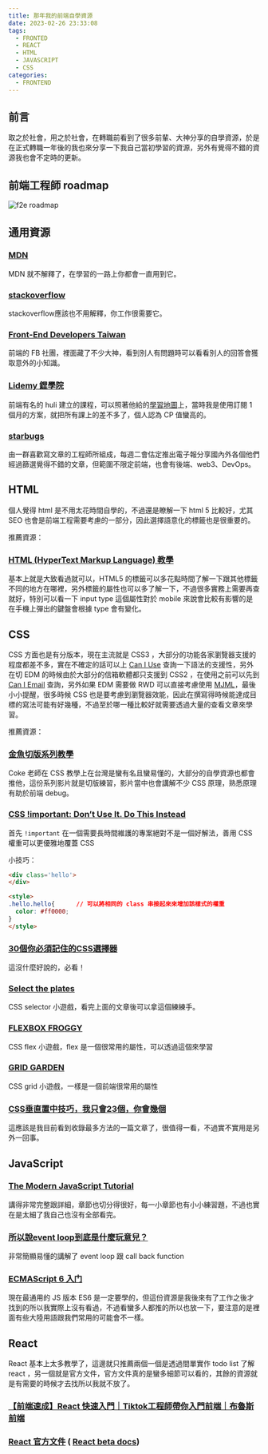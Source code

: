 ```yaml
---
title: 那年我的前端自學資源
date: 2023-02-26 23:33:08
tags:
  - FRONTED
  - REACT
  - HTML
  - JAVASCRIPT
  - CSS
categories: 
  - FRONTEND
---
```


## 前言

取之於社會，用之於社會，在轉職前看到了很多前輩、大神分享的自學資源，於是在正式轉職一年後的我也來分享一下我自己當初學習的資源，另外有覺得不錯的資源我也會不定時的更新。

<!-- more -->

## 前端工程師 roadmap

![f2e roadmap](https://github.com/goodjack/developer-roadmap-chinese/blob/master/chinese-version/img/frontend.png?raw=true)

## 通用資源

### [MDN](https://developer.mozilla.org/zh-TW/)

MDN 就不解釋了，在學習的一路上你都會一直用到它。

### [stackoverflow](https://stackoverflow.com/)

stackoverflow應該也不用解釋，你工作很需要它。

### [Front-End Developers Taiwan](https://www.facebook.com/groups/f2e.tw/)

前端的 FB 社團，裡面藏了不少大神，看到別人有問題時可以看看別人的回答會獲取意外的小知識。

### [Lidemy 鋰學院](https://lidemy.com/)

前端有名的 huli 建立的課程，可以照著他給的[學習地圖](https://lidemy.com/p/roadmap)上，當時我是使用訂閱 1 個月的方案，就把所有課上的差不多了，個人認為 CP 值蠻高的。

### [starbugs](https://weekly.starbugs.dev/)

由一群喜歡寫文章的工程師所組成，每週二會估定推出電子報分享國內外各個他們經過篩選覺得不錯的文章，但範圍不限定前端，也會有後端、web3、DevOps。

## HTML

個人覺得 html 是不用太花時間自學的，不過還是瞭解一下 html 5 比較好，尤其 SEO 也會是前端工程需要考慮的一部分，因此選擇語意化的標籤也是很重要的。

推薦資源：

### [HTML (HyperText Markup Language) 教學](https://www.fooish.com/html/)

基本上就是大致看過就可以，HTML5 的標籤可以多花點時間了解一下跟其他標籤不同的地方在哪裡，另外標籤的屬性也可以多了解一下，不過很多實務上需要再查就好，特別可以看一下 input type 這個屬性對於 mobile 來說會比較有影響的是在手機上彈出的鍵盤會根據 type 會有變化。

## CSS

CSS 方面也是有分版本，現在主流就是 CSS3 ，大部分的功能各家瀏覽器支援的程度都差不多，實在不確定的話可以上 [Can I Use](https://caniuse.com/) 查詢一下語法的支援性，另外在切 EDM 的時候由於大部分的信箱軟體都只支援到 CSS2 ，在使用之前可以先到[Can I Email](https://www.caniemail.com/) 查詢，另外如果 EDM 需要做 RWD 可以直接考慮使用 [MJML](https://mjml.io/)，最後小小提醒，很多時候 CSS 也是要考慮到瀏覽器效能，因此在撰寫得時候能達成目標的寫法可能有好幾種，不過至於哪一種比較好就需要透過大量的查看文章來學習。

推薦資源：

### [金魚切版系列教學](https://www.youtube.com/playlist?list=PLqivELodHt3hxeuLX8PYaI8u1GcDaBoJo)

Coke 老師在 CSS 教學上在台灣是蠻有名且蠻易懂的，大部分的自學資源也都會推他，這份系列影片就是切版練習，影片當中也會講解不少 CSS 原理，熟悉原理有助於前端 debug。

### [CSS !important: Don’t Use It. Do This Instead](https://uxengineer.com/css-specificity-avoid-important-css/)

首先 `!important` 在一個需要長時間維護的專案絕對不是一個好解法，善用 CSS 權重可以更優雅地覆蓋 CSS

小技巧：

```html
<div class='hello'>
</div>

<style>
.hello.hello{      // 可以將相同的 class 串接起來來增加該樣式的權重
  color: #ff0000;
}
</style>
```

### [30個你必須記住的CSS選擇器](https://code.tutsplus.com/zh-hant/tutorials/the-30-css-selectors-you-must-memorize--net-16048)

這沒什麼好說的，必看！

### [Select the plates](https://flukeout.github.io/)

CSS selector 小遊戲，看完上面的文章後可以拿這個練練手。

### [FLEXBOX FROGGY](https://flexboxfroggy.com/)

CSS flex 小遊戲，flex 是一個很常用的屬性，可以透過這個來學習

### [GRID GARDEN](http://cssgridgarden.com/)

CSS grid 小遊戲，一樣是一個前端很常用的屬性

### [CSS垂直置中技巧，我只會23個，你會幾個](http://csscoke.com/2018/08/21/css-vertical-align/)

這應該是我目前看到收錄最多方法的一篇文章了，很值得一看，不過實不實用是另外一回事。

## JavaScript

### [The Modern JavaScript Tutorial](https://javascript.info/)

講得非常完整跟詳細，章節也切分得很好，每一小章節也有小小練習題，不過也實在是太細了我自己也沒有全部看完。

### [所以說event loop到底是什麼玩意兒？](https://www.youtube.com/watch?v=8aGhZQkoFbQ&t=980s)

非常簡顯易懂的講解了 event loop 跟 call back function

### [ECMAScript 6 入门](https://es6.ruanyifeng.com/)

現在最通用的 JS 版本 ES6 是一定要學的，但這份資源是我後來有了工作之後才找到的所以我實際上沒有看過，不過看蠻多人都推的所以也放一下，要注意的是裡面有些大陸用語跟我們常用的可能會不一樣。

## React

React 基本上太多教學了，這邊就只推薦兩個一個是透過間單實作 todo list 了解 react ，另一個就是官方文件，官方文件真的是蠻多細節可以看的，其餘的資源就是有需要的時候才去找所以我就不放了。

### [【前端速成】React 快速入門｜Tiktok工程師帶你入門前端｜布魯斯前端](https://www.youtube.com/watch?v=zqV7NIFGDrQ&t=2s)

### [React 官方文件](https://zh-hant.reactjs.org/) ( [React beta docs](https://beta.reactjs.org/))
